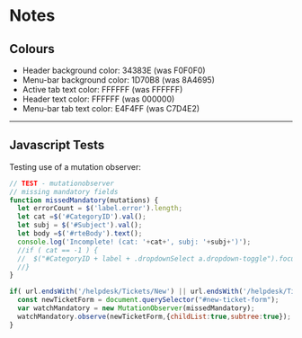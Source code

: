 # Notes

## Colours

* Header background color: 34383E (was F0F0F0)
* Menu-bar background color: 1D70B8 (was 8A4695)
* Active tab text color: FFFFFF (was FFFFFF)
* Header text color: FFFFFF (was 000000)
* Menu-bar tab text color: E4F4FF (was C7D4E2)

-----

## Javascript Tests

Testing use of a mutation observer:
```javascript
// TEST - mutationobserver
// missing mandatory fields
function missedMandatory(mutations) {
  let errorCount = $('label.error').length;
  let cat =$('#CategoryID').val();
  let subj = $('#Subject').val();
  let body =$('#rteBody').text();
  console.log('Incomplete! (cat: '+cat+', subj: '+subj+')');
  //if ( cat == -1 ) {
  //  $("#CategoryID + label + .dropdownSelect a.dropdown-toggle").focus();
  //}
}

if( url.endsWith('/helpdesk/Tickets/New') || url.endsWith('/helpdesk/Tickets/New/') ) { 
  const newTicketForm = document.querySelector("#new-ticket-form");
  var watchMandatory = new MutationObserver(missedMandatory);
  watchMandatory.observe(newTicketForm,{childList:true,subtree:true});
}
```
